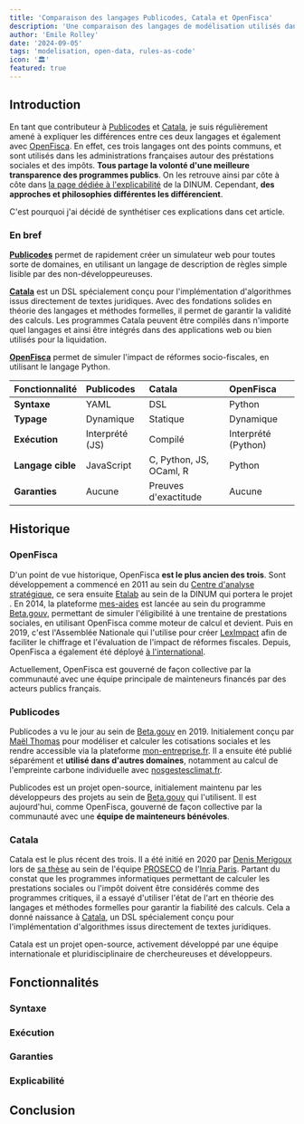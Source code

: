```yaml
---
title: 'Comparaison des langages Publicodes, Catala et OpenFisca'
description: 'Une comparaison des langages de modélisation utilisés dans l’administration française'
author: 'Emile Rolley'
date: '2024-09-05'
tags: 'modelisation, open-data, rules-as-code'
icon: '🏛️'
featured: true
---
```


## Introduction

En tant que contributeur à [Publicodes](https://publi.codes) et
[Catala](https://catala-lang.org/fr), je suis régulièrement amené à expliquer
les différences entre ces deux langages et également avec
[OpenFisca](https://openfisca.org/fr). En effet, ces trois langages ont des
points communs, et sont utilisés dans les administrations françaises autour des
préstations sociales et des impôts. **Tous partage la volonté d'une meilleure
transparence des programmes publics**. On les retrouve ainsi par côte à côte
dans [la page dédiée à l'explicabilité](https://code.gouv.fr/fr/explicabilite/)
de la DINUM. Cependant, **des approches et philosophies différentes les différencient**.

C'est pourquoi j'ai décidé de synthétiser ces explications dans cet article.

### En bref

[**Publicodes**](https://publi.codes) permet de rapidement créer un
simulateur web pour toutes sorte de domaines, en utilisant un langage de
description de règles simple lisible par des non-développeureuses.

[**Catala**](https://catala-lang.org/fr) est un DSL spécialement conçu pour
l'implémentation d'algorithmes issus directement de textes juridiques. Avec
des fondations solides en théorie des langages et méthodes formelles, il
permet de garantir la validité des calculs. Les programmes Catala peuvent
être compilés dans n'importe quel langages
et ainsi être intégrés dans des applications web ou bien utilisés pour la
liquidation.

[**OpenFisca**](https://openfisca.org/fr) permet de simuler l'impact de
réformes socio-fiscales, en utilisant le langage Python.

| Fonctionnalité    | Publicodes      | Catala                  | OpenFisca           |
| :---------------- | :-------------- | :---------------------- | :------------------ |
| **Syntaxe**       | YAML            | DSL                     | Python              |
| **Typage**        | Dynamique       | Statique                | Dynamique           |
| **Exécution**     | Interprété (JS) | Compilé                 | Interprété (Python) |
| **Langage cible** | JavaScript      | C, Python, JS, OCaml, R | Python              |
| **Garanties**     | Aucune          | Preuves d'exactitude    | Aucune              |

## Historique

### OpenFisca

D'un point de vue historique, OpenFisca **est le plus ancien des trois**. Sont
développement a commencé en 2011 au sein du [Centre d'analyse
stratégique](https://www.strategie.gouv.fr/), ce sera ensuite
[Etalab](https://www.etalab.gouv.fr/) au sein de la DINUM qui portera le projet
. En 2014, la plateforme [mes-aides](https://mes-aides.gouv.fr) est lancée au
sein du programme [Beta.gouv](https://beta.gouv.fr/), permettant de simuler
l'éligibilité à une trentaine de prestations sociales, en utilisant OpenFisca
comme moteur de calcul et devient. Puis en 2019, c'est l'Assemblée Nationale
qui l'utilise pour créer [LexImpact](https://www.leximpact.fr/) afin de
faciliter le chiffrage et l'évaluation de l'impact de réformes fiscales.
Depuis, OpenFisca a également été déployé [à
l'international](https://openfisca.org/fr/packages/).

Actuellement, OpenFisca est gouverné de façon collective par la communauté avec
une équipe principale de mainteneurs financés par des acteurs publics français.

### Publicodes

Publicodes a vu le jour au sein de [Beta.gouv](https://beta.gouv.fr/) en 2019.
Initialement conçu par [Maël Thomas](https://kont.me/) pour modéliser et
calculer les cotisations sociales et les rendre accessible via la plateforme
[mon-entreprise.fr](https://mon-entreprise.fr). Il a ensuite été publié
séparément et **utilisé dans d'autres domaines**, notamment au calcul de
l'empreinte carbone individuelle avec
[nosgestesclimat.fr](https://nosgestesclimat.fr).

Publicodes est un projet open-source, initialement maintenu par les
développeurs des projets au sein de [Beta.gouv](https://beta.gouv.fr/) qui
l'utilisent. Il est aujourd'hui, comme OpenFisca, gouverné de façon collective
par la communauté avec une **équipe de mainteneurs bénévoles**.

### Catala

Catala est le plus récent des trois. Il a été initié en 2020 par [Denis
Merigoux](https://merigoux.fr) lors de [sa
thèse](https://theses.hal.science/tel-03622012) au sein de l'équipe
[PROSECO](https://team.inria.fr/prosecco/) de l'[Inria
Paris](https://www.inria.fr/fr/centre-inria-de-paris). Partant du constat que
les programmes informatiques permettant de calculer les prestations sociales ou
l'impôt doivent être considérés comme des programmes critiques, il a essayé d'utiliser
l'état de l'art en théorie des langages et méthodes formelles pour garantir la
fiabilité des calculs. Cela a donné naissance à [Catala](https://catala-lang.fr),
un DSL spécialement conçu pour l'implémentation d'algorithmes issus directement
de textes juridiques.

Catala est un projet open-source, activement développé par une équipe
internationale et pluridisciplinaire de chercheureuses et développeurs.

## Fonctionnalités

### Syntaxe

### Exécution

### Garanties

### Explicabilité

## Conclusion
